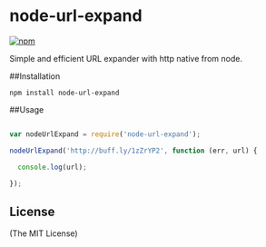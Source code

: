 node-url-expand
===

[![npm](https://img.shields.io/npm/v/node-url-expand.svg)](https://www.npmjs.org/package/node-url-expand)

Simple and efficient URL expander with http native from node.


##Installation

```
npm install node-url-expand

```


##Usage

```js

var nodeUrlExpand = require('node-url-expand');

nodeUrlExpand('http://buff.ly/1zZrYP2', function (err, url) {

  console.log(url);

});

```


## License

(The MIT License)
